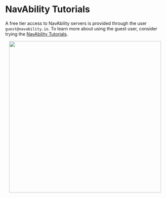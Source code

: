 # NavAbility Tutorials

A free tier access to NavAbility servers is provided through the user `guest@navability.io`.  To learn more about using the guest user, consider trying the [NavAbility Tutorials](https://app.navability.io/get-started/tutorials).

<a href="https://app.navability.io/get-started/tutorials"><p align="center">
<img src="https://user-images.githubusercontent.com/6412556/218645925-4fa31c70-8c93-49d8-a43d-f18ffde5e28f.png" width="480px" border="0" />
</p></a>
